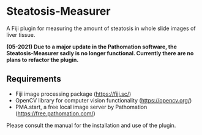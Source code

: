# Steatosis-Measurer
A Fiji plugin for measuring the amount of steatosis in whole slide images of liver tissue.

<b> (05-2021) Due to a major update in the Pathomation software, the Steatosis-Measurer sadly is no longer functional. Currently there are no plans to refactor the plugin. </b>

## Requirements
- Fiji image processing package (https://fiji.sc/)
- OpenCV library for computer vision functionality (https://opencv.org/)
- PMA.start, a free local image server by Pathomation (https://free.pathomation.com/)

Please consult the manual for the installation and use of the plugin.

